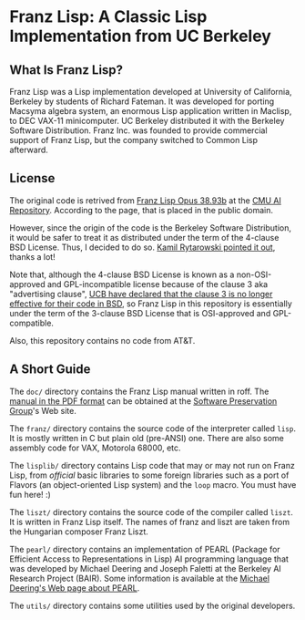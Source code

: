 # Franz Lisp: A Classic Lisp Implementation from UC Berkeley

## What Is Franz Lisp?

Franz Lisp was a Lisp implementation developed at University of California,
Berkeley by students of Richard Fateman. It was developed for porting Macsyma
algebra system, an enormous Lisp application written in Maclisp, to DEC VAX-11
minicomputer. UC Berkeley distributed it with the Berkeley Software
Distribution. Franz Inc. was founded to provide commercial support of Franz
Lisp, but the company switched to Common Lisp afterward.

## License

The original code is retrived from [Franz Lisp Opus 38.93b][op38.93b] at the
[CMU AI Repository][ai]. According to the page, that is placed in the public
domain.

However, since the origin of the code is the Berkeley Software Distribution,
it would be safer to treat it as distributed under the term of the 4-clause
BSD License. Thus, I decided to do so. [Kamil Rytarowski pointed it
out](https://github.com/omasanori/franz-lisp/issues/1#issuecomment-302843065),
thanks a lot!

Note that, although the 4-clause BSD License is known as a non-OSI-approved and
GPL-incompatible license because of the clause 3 aka "advertising clause", [UCB
have declared that the clause 3 is no longer effective for their code in
BSD](ftp://ftp.cs.berkeley.edu/pub/4bsd/README.Impt.License.Change), so Franz
Lisp in this repository is essentially under the term of the 3-clause BSD
License that is OSI-approved and GPL-compatible.

Also, this repository contains no code from AT&T.

## A Short Guide

The `doc/` directory contains the Franz Lisp manual written in roff. The
[manual in the PDF format][manual] can be obtained at the [Software
Preservation Group][spg]'s Web site.

The `franz/` directory contains the source code of the interpreter called
`lisp`. It is mostly written in C but plain old (pre-ANSI) one. There are also
some assembly code for VAX, Motorola 68000, etc.

The `lisplib/` directory contains Lisp code that may or may not run on Franz
Lisp, from *official* basic libraries to some foreign libraries such as a port
of Flavors (an object-oriented Lisp system) and the `loop` macro. You must have
fun here! :)

The `liszt/` directory contains the source code of the compiler called `liszt`.
It is written in Franz Lisp itself. The names of franz and liszt are taken from
the Hungarian composer Franz Liszt.

The `pearl/` directory contains an implementation of PEARL (Package for
Efficient Access to Representations in Lisp) AI programming language that was
developed by Michael Deering and Joseph Faletti at the Berkeley AI Research
Project (BAIR). Some information is available at the [Michael Deering's Web
page about PEARL][pearl].

The `utils/` directory contains some utilities used by the original developers.

[ai]: http://www.cs.cmu.edu/afs/cs.cmu.edu/project/ai-repository/ai/0.html
[manual]: http://www.softwarepreservation.org/projects/LISP/franz/Franz_Lisp_July_1983.pdf
[op38.93b]: http://www.cs.cmu.edu/afs/cs/project/ai-repository/ai/lang/others/franzlsp/op38_93b/0.html
[pearl]: http://michaelfrankdeering.com/Projects/AI/PEARL/PEARL.html
[spg]: http://www.softwarepreservation.org/
